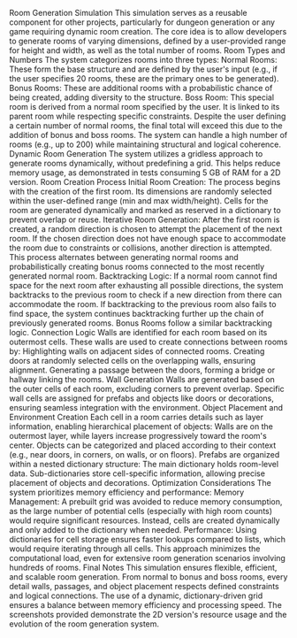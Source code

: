 Room Generation Simulation
This simulation serves as a reusable component for other projects, particularly for dungeon generation or any game requiring dynamic room creation. The core idea is to allow developers to generate rooms of varying dimensions, defined by a user-provided range for height and width, as well as the total number of rooms.
Room Types and Numbers
The system categorizes rooms into three types:
Normal Rooms: These form the base structure and are defined by the user's input (e.g., if the user specifies 20 rooms, these are the primary ones to be generated).
Bonus Rooms: These are additional rooms with a probabilistic chance of being created, adding diversity to the structure.
Boss Room: This special room is derived from a normal room specified by the user. It is linked to its parent room while respecting specific constraints.
Despite the user defining a certain number of normal rooms, the final total will exceed this due to the addition of bonus and boss rooms. The system can handle a high number of rooms (e.g., up to 200) while maintaining structural and logical coherence.
Dynamic Room Generation
The system utilizes a gridless approach to generate rooms dynamically, without predefining a grid. This helps reduce memory usage, as demonstrated in tests consuming 5 GB of RAM for a 2D version.
Room Creation Process
Initial Room Creation: The process begins with the creation of the first room. Its dimensions are randomly selected within the user-defined range (min and max width/height). Cells for the room are generated dynamically and marked as reserved in a dictionary to prevent overlap or reuse.
Iterative Room Generation: After the first room is created, a random direction is chosen to attempt the placement of the next room. If the chosen direction does not have enough space to accommodate the room due to constraints or collisions, another direction is attempted. This process alternates between generating normal rooms and probabilistically creating bonus rooms connected to the most recently generated normal room.
Backtracking Logic: If a normal room cannot find space for the next room after exhausting all possible directions, the system backtracks to the previous room to check if a new direction from there can accommodate the room. If backtracking to the previous room also fails to find space, the system continues backtracking further up the chain of previously generated rooms. Bonus Rooms follow a similar backtracking logic.
Connection Logic
Walls are identified for each room based on its outermost cells. These walls are used to create connections between rooms by:
Highlighting walls on adjacent sides of connected rooms.
Creating doors at randomly selected cells on the overlapping walls, ensuring alignment.
Generating a passage between the doors, forming a bridge or hallway linking the rooms.
Wall Generation
Walls are generated based on the outer cells of each room, excluding corners to prevent overlap. Specific wall cells are assigned for prefabs and objects like doors or decorations, ensuring seamless integration with the environment.
Object Placement and Environment Creation
Each cell in a room carries details such as layer information, enabling hierarchical placement of objects:
Walls are on the outermost layer, while layers increase progressively toward the room's center.
Objects can be categorized and placed according to their context (e.g., near doors, in corners, on walls, or on floors).
Prefabs are organized within a nested dictionary structure:
The main dictionary holds room-level data.
Sub-dictionaries store cell-specific information, allowing precise placement of objects and decorations.
Optimization Considerations
The system prioritizes memory efficiency and performance:
Memory Management: A prebuilt grid was avoided to reduce memory consumption, as the large number of potential cells (especially with high room counts) would require significant resources. Instead, cells are created dynamically and only added to the dictionary when needed.
Performance: Using dictionaries for cell storage ensures faster lookups compared to lists, which would require iterating through all cells. This approach minimizes the computational load, even for extensive room generation scenarios involving hundreds of rooms.
Final Notes
This simulation ensures flexible, efficient, and scalable room generation. From normal to bonus and boss rooms, every detail walls, passages, and object placement respects defined constraints and logical connections. The use of a dynamic, dictionary-driven grid ensures a balance between memory efficiency and processing speed.
The screenshots provided demonstrate the 2D version's resource usage and the evolution of the room generation system.
